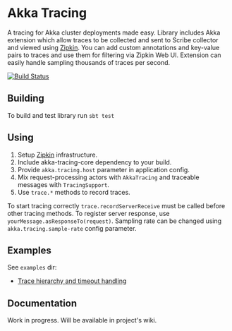 Akka Tracing
============

A tracing for Akka cluster deployments made easy. Library includes Akka extension which allow traces
to be collected and sent to Scribe collector and viewed using [Zipkin](http://twitter.github.io/zipkin/).
You can add custom annotations and key-value pairs to traces and use them for filtering via Zipkin Web UI.
Extension can easily handle sampling thousands of traces per second.

[![Build Status](https://travis-ci.org/levkhomich/akka-tracing.png?branch=master)](https://travis-ci.org/levkhomich/akka-tracing)

Building
--------

To build and test library run
`sbt test`

Using
-----

1. Setup [Zipkin](http://twitter.github.io/zipkin/install.html) infrastructure.
2. Include akka-tracing-core dependency to your build.
3. Provide `akka.tracing.host` parameter in application config.
4. Mix request-processing actors with `AkkaTracing` and traceable messages with `TracingSupport`.
5. Use `trace.*` methods to record traces.

To start tracing correctly `trace.recordServerReceive` must be called before other tracing methods.
To register server response, use `yourMessage.asResponseTo(request)`.
Sampling rate can be changed using `akka.tracing.sample-rate` config parameter.

Examples
--------

See `examples` dir:
- [Trace hierarchy and timeout handling](https://github.com/levkhomich/akka-tracing/tree/master/examples/src/main/scala/org/example/TraceHierarchy.scala)


Documentation
-------------

Work in progress. Will be available in project's wiki.


